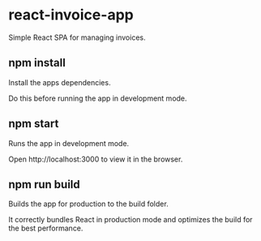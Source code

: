 # react-invoice-app
Simple React SPA for managing invoices.

## npm install

Install the apps dependencies.

Do this before running the app in development mode.

## npm start

Runs the app in development mode.

Open http://localhost:3000 to view it in the browser.


## npm run build

Builds the app for production to the build folder.

It correctly bundles React in production mode and optimizes the build for the best performance.
